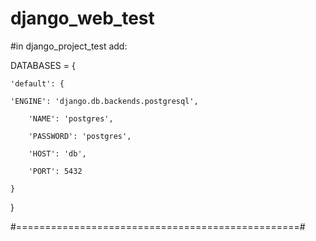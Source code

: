# django_web_test


#in django_project_test add:

DATABASES = {

    'default': {
    
    'ENGINE': 'django.db.backends.postgresql',
    
        'NAME': 'postgres',
        
        'PASSWORD': 'postgres',
        
        'HOST': 'db',
        
        'PORT': 5432
    
    }
    
}

#=================================================#
